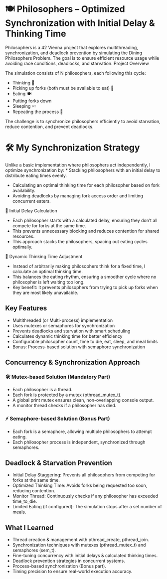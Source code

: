 # 🍽️ Philosophers – Optimized Synchronization with Initial Delay & Thinking Time

Philosophers is a 42 Vienna project that explores multithreading, synchronization, and deadlock prevention by simulating the Dining Philosophers Problem. The goal is to ensure efficient resource usage while avoiding race conditions, deadlocks, and starvation.
Project Overview

The simulation consists of N philosophers, each following this cycle:

* Thinking 🤔
* Picking up forks (both must be available to eat) 🍴
* Eating 🍽
* Putting forks down
* Sleeping 💤
* Repeating the process 🔁

The challenge is to synchronize philosophers efficiently to avoid starvation, reduce contention, and prevent deadlocks.

# 🛠 My Synchronization Strategy

Unlike a basic implementation where philosophers act independently, I optimize synchronization by: * Stacking philosophers with an initial delay to distribute eating times evenly.

* Calculating an optimal thinking time for each philosopher based on fork availability.
* Avoiding deadlocks by managing fork access order and limiting concurrent eaters.

📌 Initial Delay Calculation

* Each philosopher starts with a calculated delay, ensuring they don’t all compete for forks at the same time.
* This prevents unnecessary blocking and reduces contention for shared resources.
* This approach stacks the philosophers, spacing out eating cycles optimally.

📌 Dynamic Thinking Time Adjustment

* Instead of arbitrarily making philosophers think for a fixed time, I calculate an optimal thinking time.
* This balances the eating rhythm, ensuring a smoother cycle where no philosopher is left waiting too long.
* Key benefit: It prevents philosophers from trying to pick up forks when they are most likely unavailable.

## Key Features

* Multithreaded (or Multi-process) implementation
* Uses mutexes or semaphores for synchronization
* Prevents deadlocks and starvation with smart scheduling
* Calculates dynamic thinking time for better efficiency
* Configurable philosopher count, time to die, eat, sleep, and meal limits
* Bonus: Process-based solution with semaphore synchronization

## Concurrency & Synchronization Approach
### 🛠 Mutex-based Solution (Mandatory Part)

* Each philosopher is a thread.
* Each fork is protected by a mutex (pthread_mutex_t).
* A global print mutex ensures clean, non-overlapping console output.
* A monitor thread checks if a philosopher has died.

### ⚡ Semaphore-based Solution (Bonus Part)

* Each fork is a semaphore, allowing multiple philosophers to attempt eating.
* Each philosopher process is independent, synchronized through semaphores.

## Deadlock & Starvation Prevention

* Initial Delay Staggering: Prevents all philosophers from competing for forks at the same time.
* Optimized Thinking Time: Avoids forks being requested too soon, reducing contention.
* Monitor Thread: Continuously checks if any philosopher has exceeded time_to_die.
* Limited Eating (if configured): The simulation stops after a set number of meals.

## What I Learned

* Thread creation & management with pthread_create, pthread_join.
* Synchronization techniques with mutexes (pthread_mutex_t) and semaphores (sem_t).
* Fine-tuning concurrency with initial delays & calculated thinking times.
* Deadlock prevention strategies in concurrent systems.
* Process-based synchronization (Bonus part).
* Timing precision to ensure real-world execution accuracy.

